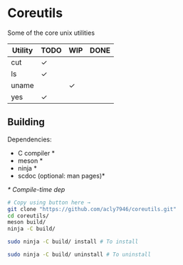 # Coreutils
Some of the core unix utilities

| Utility |  TODO   |   WIP   |  DONE   |
| ------- | ------- | ------- | ------- |
| cut     | &check; |         |         |
| ls      | &check; |         |         |
| uname   |         | &check; |         |
| yes     | &check; |         |         |

## Building

Dependencies:
* C compiler \*
* meson \*
* ninja \*
* scdoc (optional: man pages)\*

_\* Compile-time dep_

``` sh
# Copy using button here →
git clone "https://github.com/acly7946/coreutils.git"
cd coreutils/
meson build/
ninja -C build/
```
``` sh
sudo ninja -C build/ install # To install
```
``` sh
sudo ninja -C build/ uninstall # To uninstall
```